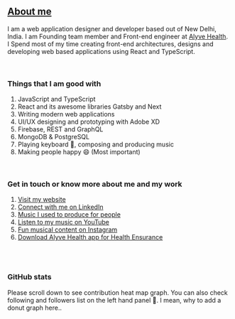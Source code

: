 ## [About me][website]

I am a web application designer and developer based out of New Delhi, India. I am Founding team member and Front-end engineer at [Alyve Health][alyvehealth]. I Spend most of my time creating front-end architectures, designs and developing web based applications using React and TypeScript.

<br/>

### Things that I am good with

1. JavaScript and TypeScript
2. React and its awesome libraries Gatsby and Next
3. Writing modern web applications
4. UI/UX designing and prototyping with Adobe XD
5. Firebase, REST and GraphQL
6. MongoDB & PostgreSQL
7. Playing keyboard 🎹, composing and producing music
8. Making people happy 😄 (Most important)

<br/>

### Get in touch or  know more about me and my work

1. [Visit my website][website]
2. [Connect with me on LinkedIn][linkedin]
3. [Music I used to produce for people][youtube-alt]
4. [Listen to my music on YouTube][youtube]
5. [Fun musical content on Instagram][instagram]
6. [Download Alyve Health app for Health Ensurance][alyvehealthapp]

<br/><br/>

### GitHub stats

Please scroll down to see contribution heat map graph. You can also check following and followers list on the left hand panel 🙂. I mean, why to add a donut graph here..



[website]: https://varchasvipandey.com
[instagram]: https://instagram.com/varchasvipandey
[linkedin]: https://linkedin.com/in/varchasvipandey
[youtube]: https://www.youtube.com/channel/UCGEPRddJ65mk0zS8t1mdHCg
[youtube-alt]: https://youtube.com/varchasvmelodies
[alyvehealth]: https://alyve.health
[alyvehealthapp]: https://programs.alyve.health/download-app

